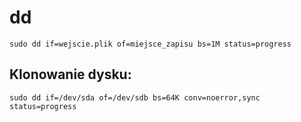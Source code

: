 # dd

`sudo dd if=wejscie.plik of=miejsce_zapisu bs=1M status=progress`
## Klonowanie dysku:
`sudo dd if=/dev/sda of=/dev/sdb bs=64K conv=noerror,sync status=progress`
